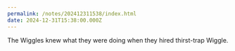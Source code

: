 ```yaml
---
permalink: /notes/202412311538/index.html
date: 2024-12-31T15:38:00.000Z
---
```


The Wiggles knew what they were doing when they hired thirst-trap Wiggle.